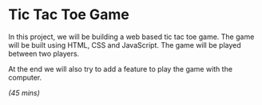 # Tic Tac Toe Game

In this project, we will be building a web based tic tac toe game. The game will be built using HTML, CSS and JavaScript. The game will be played between two players. 

At the end we will also try to add a feature to play the game with the computer.

*(45 mins)*